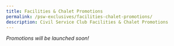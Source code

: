 ```yaml
---
title: Facilities & Chalet Promotions
permalink: /psw-exclusives/facilities-chalet-promotions/
description: Civil Service Club Facilities & Chalet Promotions
---
```

*Promotions will be launched soon!*